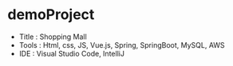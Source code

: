 # demoProject

- Title : Shopping Mall
- Tools : Html, css, JS, Vue.js, Spring, SpringBoot, MySQL, AWS
- IDE : Visual Studio Code, IntelliJ 
